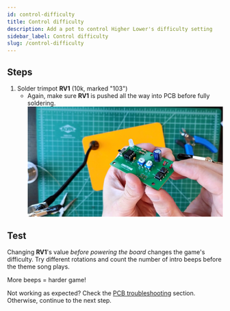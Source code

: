 ```yaml
---
id: control-difficulty
title: Control difficulty
description: Add a pot to control Higher Lower's difficulty setting
sidebar_label: Control difficulty
slug: /control-difficulty
---
```


## Steps

1. Solder trimpot **RV1** (10k, marked "103")
   - Again, make sure **RV1** is pushed all the way into PCB before fully soldering.
     [![rv1](/img/rv1-021.jpg)](/img/rv1-021.jpg)

## Test

Changing **RV1**'s value _before powering the board_ changes the game's difficulty. Try different rotations and count the number of intro beeps before the theme song plays.

More beeps = harder game!

Not working as expected? Check the [PCB troubleshooting](pcb-troubleshooting.md) section. Otherwise, continue to the next step.
